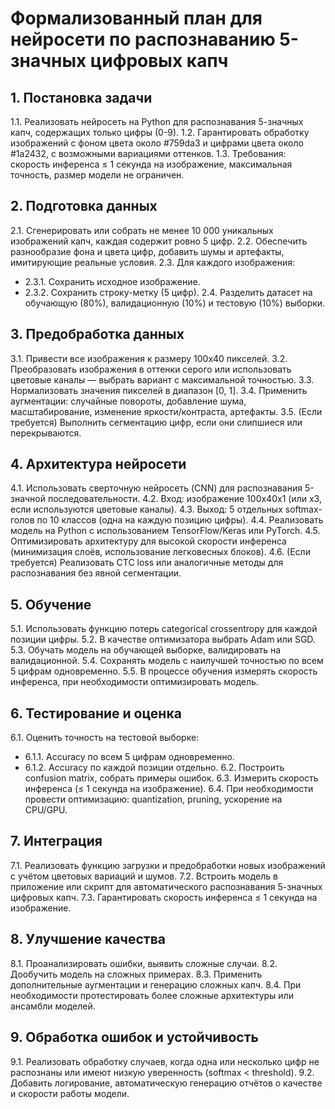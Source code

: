# Формализованный план для нейросети по распознаванию 5-значных цифровых капч

## 1. Постановка задачи

1.1. Реализовать нейросеть на Python для распознавания 5-значных капч, содержащих только цифры (0-9).
1.2. Гарантировать обработку изображений с фоном цвета около #759da3 и цифрами цвета около #1a2432, с возможными вариациями оттенков.
1.3. Требования: скорость инференса ≤ 1 секунда на изображение, максимальная точность, размер модели не ограничен.

## 2. Подготовка данных

2.1. Сгенерировать или собрать не менее 10 000 уникальных изображений капч, каждая содержит ровно 5 цифр.
2.2. Обеспечить разнообразие фона и цвета цифр, добавить шумы и артефакты, имитирующие реальные условия.
2.3. Для каждого изображения:
  - 2.3.1. Сохранить исходное изображение.
  - 2.3.2. Сохранить строку-метку (5 цифр).
2.4. Разделить датасет на обучающую (80%), валидационную (10%) и тестовую (10%) выборки.

## 3. Предобработка данных

3.1. Привести все изображения к размеру 100x40 пикселей.
3.2. Преобразовать изображения в оттенки серого или использовать цветовые каналы — выбрать вариант с максимальной точностью.
3.3. Нормализовать значения пикселей в диапазон [0, 1].
3.4. Применить аугментации: случайные повороты, добавление шума, масштабирование, изменение яркости/контраста, артефакты.
3.5. (Если требуется) Выполнить сегментацию цифр, если они слипшиеся или перекрываются.

## 4. Архитектура нейросети

4.1. Использовать сверточную нейросеть (CNN) для распознавания 5-значной последовательности.
4.2. Вход: изображение 100x40x1 (или x3, если используются цветовые каналы).
4.3. Выход: 5 отдельных softmax-голов по 10 классов (одна на каждую позицию цифры).
4.4. Реализовать модель на Python с использованием TensorFlow/Keras или PyTorch.
4.5. Оптимизировать архитектуру для высокой скорости инференса (минимизация слоёв, использование легковесных блоков).
4.6. (Если требуется) Реализовать CTC loss или аналогичные методы для распознавания без явной сегментации.

## 5. Обучение

5.1. Использовать функцию потерь categorical crossentropy для каждой позиции цифры.
5.2. В качестве оптимизатора выбрать Adam или SGD.
5.3. Обучать модель на обучающей выборке, валидировать на валидационной.
5.4. Сохранять модель с наилучшей точностью по всем 5 цифрам одновременно.
5.5. В процессе обучения измерять скорость инференса, при необходимости оптимизировать модель.

## 6. Тестирование и оценка

6.1. Оценить точность на тестовой выборке:
  - 6.1.1. Accuracy по всем 5 цифрам одновременно.
  - 6.1.2. Accuracy по каждой позиции отдельно.
6.2. Построить confusion matrix, собрать примеры ошибок.
6.3. Измерить скорость инференса (≤ 1 секунда на изображение).
6.4. При необходимости провести оптимизацию: quantization, pruning, ускорение на CPU/GPU.

## 7. Интеграция

7.1. Реализовать функцию загрузки и предобработки новых изображений с учётом цветовых вариаций и шумов.
7.2. Встроить модель в приложение или скрипт для автоматического распознавания 5-значных цифровых капч.
7.3. Гарантировать скорость инференса ≤ 1 секунда на изображение.

## 8. Улучшение качества

8.1. Проанализировать ошибки, выявить сложные случаи.
8.2. Дообучить модель на сложных примерах.
8.3. Применить дополнительные аугментации и генерацию сложных капч.
8.4. При необходимости протестировать более сложные архитектуры или ансамбли моделей.

## 9. Обработка ошибок и устойчивость

9.1. Реализовать обработку случаев, когда одна или несколько цифр не распознаны или имеют низкую уверенность (softmax < threshold).
9.2. Добавить логирование, автоматическую генерацию отчётов о качестве и скорости работы модели.
